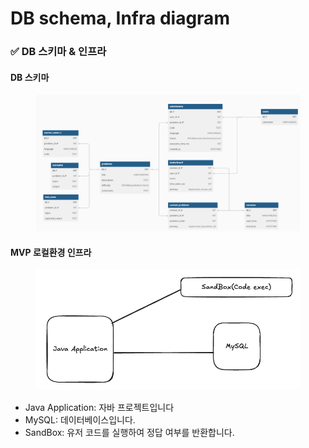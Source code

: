 # DB schema, Infra diagram

### ✅ DB 스키마 & 인프라

#### DB 스키마

<div data-full-width="true"><figure><img src="../../../.gitbook/assets/image (15).png" alt=""><figcaption></figcaption></figure></div>

#### MVP 로컬환경 인프라

<figure><img src="../../../.gitbook/assets/image (1) (1) (1) (1) (1).png" alt=""><figcaption></figcaption></figure>

* Java Application: 자바 프로젝트입니다
* MySQL: 데이터베이스입니다.
* SandBox: 유저 코드를 실행하여 정답 여부를 반환합니다.
